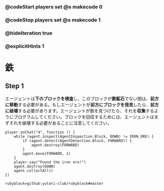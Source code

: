 ### @codeStart players set @s makecode 0
### @codeStop players set @s makecode 1

### @hideIteration true 
### @explicitHints 1


# 鉄
<!-- # Iron -->

## Step 1
エージェントは**下のブロックを検査**し、このブロックが**鉄鉱石**でない間は、**前方に移動**する必要がある。もしエージェントが**前方にブロックを発見**したら、**前方に破壊**する必要があります。エージェントが鉄を見つけたら、それを**収集**するようにプログラムしてください。ブロックを回収するためには、エージェントはまずそれを破壊する必要があることに注意してください。
<!-- While the Agent **inspects the block down** and this block is not **iron ore**, it needs to **move forward**. If the Agent **detects a block forward**, then it needs to **destroy forward**. When the Agent locates iron, program it to **collect** it. Note that in order to collect a block, Agent needs to destroy it first.  -->

```ghost
player.onChat("4", function () {
    while (agent.inspect(AgentInspection.Block, DOWN) != IRON_ORE) {
        if (agent.detect(AgentDetection.Block, FORWARD)) {
            agent.destroy(FORWARD)
        }
        agent.move(FORWARD, 1)
    }
    player.say("Found the iron ore!")
    agent.destroy(DOWN)
    agent.collectAll()
})
```
```package
rubyblock=github:yutari-club/rubyblock#master
```